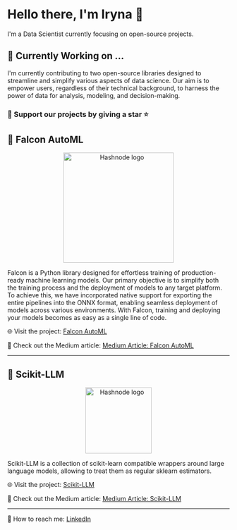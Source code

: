 # Hello there, I'm Iryna 👋

I'm a Data Scientist currently focusing on open-source projects. 

## 🔭 Currently Working on ...

I'm currently contributing to two open-source libraries designed to streamline and simplify various aspects of data science. Our aim is to empower users, regardless of their technical background, to harness the power of data for analysis, modeling, and decision-making.

### 🤝 Support our projects by giving a star ⭐

## 🦅 Falcon AutoML 
<p align="center">
<picture>
  <source media="(prefers-color-scheme: light)" srcset="https://gist.githubusercontent.com/OKUA1/43d26803ba9cccd1ea478bb491fd9b83/raw/c02f02a0c570360cf56897cf9d3165a7ad909b3f/falcon_black.svg" >
  <source media="(prefers-color-scheme: dark)" srcset="https://gist.githubusercontent.com/OKUA1/43d26803ba9cccd1ea478bb491fd9b83/raw/c02f02a0c570360cf56897cf9d3165a7ad909b3f/falcon_white.svg">
  <img alt="Hashnode logo" src="https://gist.githubusercontent.com/OKUA1/43d26803ba9cccd1ea478bb491fd9b83/raw/c02f02a0c570360cf56897cf9d3165a7ad909b3f/falcon_black.svg" height = "250">
</picture>
</p>

Falcon is a Python library designed for effortless training of production-ready machine learning models. Our primary objective is to simplify both the training process and the deployment of models to any target platform. To achieve this, we have incorporated native support for exporting the entire pipelines into the ONNX format, enabling seamless deployment of models across various environments. With Falcon, training and deploying your models becomes as easy as a single line of code.


🌐 Visit the project: [Falcon AutoML](https://github.com/OKUA1/falcon)

📝 Check out the Medium article: [Medium Article: Falcon AutoML](https://medium.com/@o.kostromin/effortless-model-training-and-deployment-using-falcon-ml-onnx-and-fastapi-338a0984e0b8)


<hr/>

## 🚀 Scikit-LLM

<p align="center">
<picture>
  <source media="(prefers-color-scheme: light)" srcset="https://gist.githubusercontent.com/OKUA1/43d26803ba9cccd1ea478bb491fd9b83/raw/c02f02a0c570360cf56897cf9d3165a7ad909b3f/skllm_color.svg" >
  <source media="(prefers-color-scheme: dark)" srcset="https://gist.githubusercontent.com/OKUA1/43d26803ba9cccd1ea478bb491fd9b83/raw/c02f02a0c570360cf56897cf9d3165a7ad909b3f/skllm_white.svg">
  <img alt="Hashnode logo" src="https://gist.githubusercontent.com/OKUA1/43d26803ba9cccd1ea478bb491fd9b83/raw/c02f02a0c570360cf56897cf9d3165a7ad909b3f/skllm_color.svg" height="150">
</picture>
</p>

Scikit-LLM is a collection of scikit-learn compatible wrappers around large language models, allowing to treat them as regular sklearn estimators. 

🌐 Visit the project: [Scikit-LLM](https://github.com/iryna-kondr/scikit-llm)

📝 Check out the Medium article: [Medium Article: Scikit-LLM](https://medium.com/@iryna230520/scikit-llm-nlp-with-chatgpt-in-scikit-learn-733b92ab74b1)

<hr/>

📧 How to reach me: [LinkedIn](https://www.linkedin.com/in/iryna-kondrashchenko-673800155/)
